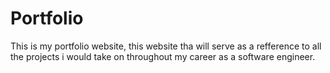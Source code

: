 # Portfolio
This is my portfolio website, this website tha will serve as a refference to all the projects i would take on throughout my career as a software engineer.
